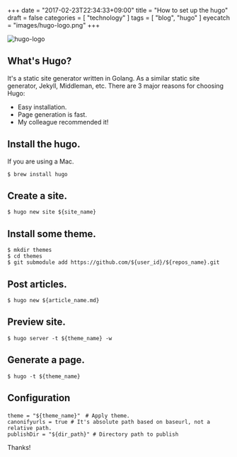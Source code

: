 +++
date = "2017-02-23T22:34:33+09:00"
title = "How to set up the hugo"
draft = false
categories = [ "technology" ]
tags = [ "blog", "hugo" ]
eyecatch = "images/hugo-logo.png"
+++

![hugo-logo](/images/hugo-logo.png "hugo-logo")

## What's Hugo?

It's a static site generator written in Golang. As a similar static site generator, Jekyll, Middleman, etc.
There are 3 major reasons for choosing Hugo:

- Easy installation.
- Page generation is fast.
- My colleague recommended it!

## Install the hugo.

If you are using a Mac.

```
$ brew install hugo
```

## Create a site.

```
$ hugo new site ${site_name}
```

## Install some theme.

```
$ mkdir themes
$ cd themes
$ git submodule add https://github.com/${user_id}/${repos_name}.git
```

## Post articles.

```
$ hugo new ${article_name.md}
```

## Preview site.

```
$ hugo server -t ${theme_name} -w
```

## Generate a page.

```
$ hugo -t ${theme_name}
```

## Configuration

```
theme = "${theme_name}"　# Apply theme.
canonifyurls = true # It's absolute path based on baseurl, not a relative path.
publishDir = "${dir_path}" # Directory path to publish
```

Thanks!
